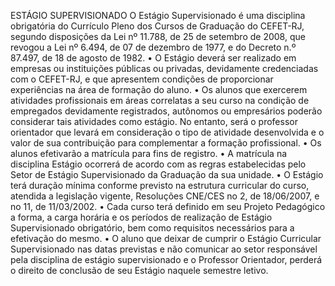 ESTÁGIO SUPERVISIONADO
O Estágio Supervisionado é uma disciplina obrigatória do Currículo Pleno dos Cursos de
Graduação do CEFET-RJ, segundo disposições da Lei nº 11.788, de 25 de setembro de 2008,
que revogou a Lei nº 6.494, de 07 de dezembro de 1977, e do Decreto n.º 87.497, de 18 de
agosto de 1982.
• O Estágio deverá ser realizado em empresas ou instituições públicas ou privadas, devidamente credenciadas com o CEFET-RJ, e que apresentem condições de proporcionar experiências
na área de formação do aluno.
• Os alunos que exercerem atividades profissionais em áreas correlatas a seu curso na condição de empregados devidamente registrados, autônomos ou empresários poderão considerar
tais atividades como estágio. No entanto, será o professor orientador que levará em consideração
o tipo de atividade desenvolvida e o valor de sua contribuição para complementar a formação
profissional.
• Os alunos efetivarão a matrícula para fins de registro.
• A matrícula na disciplina Estágio ocorrerá de acordo com as regras estabelecidas pelo
Setor de Estágio Supervisionado da Graduação da sua unidade.
• O Estágio terá duração mínima conforme previsto na estrutura curricular do curso, atendida a legislação vigente, Resoluções CNE/CES no 2, de 18/06/2007, e no 11, de 11/03/2002.
• Cada curso terá definido em seu Projeto Pedagógico a forma, a carga horária e os períodos de realização de Estágio Supervisionado obrigatório, bem como requisitos necessários para
a efetivação do mesmo.
• O aluno que deixar de cumprir o Estágio Curricular Supervisionado nas datas previstas
e não comunicar ao setor responsável pela disciplina de estágio supervisionado e o Professor
Orientador, perderá o direito de conclusão de seu Estágio naquele semestre letivo.
